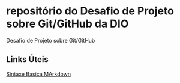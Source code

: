 # repositório do Desafio de Projeto sobre Git/GitHub da DIO
Desafio de Projeto sobre Git/GitHub

## Links Úteis
[Sintaxe Basica MArkdown](https://www.markdownguide.org/)
